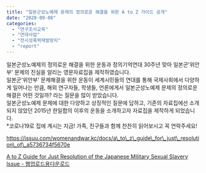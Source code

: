 ```yaml
---
title: "일본군성노예제 문제의 정의로운 해결을 위한 A to Z 가이드 공개"
date: "2020-09-08"
categories: 
  - "연구조사교육"
  - "연대사업"
  - "전시성폭력재발방지"
  - "report"
---
```


일본군성노예제의 정의로운 해결을 위한 운동과 정의기억연대 30주년 맞아 일본군'위안부' 문제의 진실을 알리는 영문자료집을 제작하였습니다.  
일본군'위안부' 문제해결을 위한 운동이 세계시민들의 연대를 통해 국제사회에서 다양하게 일어나는 만큼, 해외 연구자들, 학생들, 언론에게서 일본군성노예제 문제의 정의로운 해결은 어떤 것일까? 라는 질문을 많이 받았습니다.  
일본군성노예제 문제에 대한 다양하고 상징적인 질문에 답하고, 기존의 자료집에선 소개되지 않았던 2015년 한일합의 이후의 운동을 소개하고자 자료집을 제작하게 되었습니다.  
\*코로나19로 집에 계시는 지금! 가족, 친구들과 함께 찬찬히 읽어보시고 꼭 연락주세요!

https://issuu.com/womenandwar.kc/docs/a\_to\_z\_guide\_for\_just\_resolution\_of\_a5736734f5670e

[A to Z Guide for Just Resolution of the Japanese Military Sexual Slavery Issue - 웹업로드용](https://r2.womenandwar.net/2020/09/A-to-Z-Guide-for-Just-Resolution-of-the-Japanese-Military-Sexual-Slavery-Issue-웹업로드용.pdf)[다운로드](https://r2.womenandwar.net/2020/09/A-to-Z-Guide-for-Just-Resolution-of-the-Japanese-Military-Sexual-Slavery-Issue-웹업로드용.pdf)
